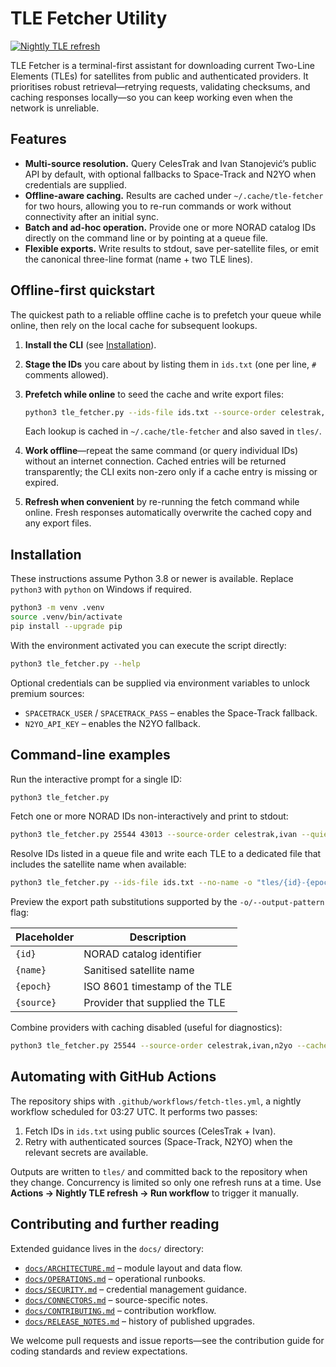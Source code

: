 # TLE Fetcher Utility

[![Nightly TLE refresh](https://github.com/cywf/tle-fetcher/actions/workflows/fetch-tles.yml/badge.svg)](https://github.com/cywf/tle-fetcher/actions/workflows/fetch-tles.yml)

TLE Fetcher is a terminal-first assistant for downloading current Two-Line Elements
(TLEs) for satellites from public and authenticated providers. It prioritises robust
retrieval—retrying requests, validating checksums, and caching responses locally—so
you can keep working even when the network is unreliable.

## Features

- **Multi-source resolution.** Query CelesTrak and Ivan Stanojević’s public API by
  default, with optional fallbacks to Space-Track and N2YO when credentials are
  supplied.
- **Offline-aware caching.** Results are cached under `~/.cache/tle-fetcher` for two
  hours, allowing you to re-run commands or work without connectivity after an
  initial sync.
- **Batch and ad-hoc operation.** Provide one or more NORAD catalog IDs directly on
  the command line or by pointing at a queue file.
- **Flexible exports.** Write results to stdout, save per-satellite files, or emit
  the canonical three-line format (name + two TLE lines).

## Offline-first quickstart

The quickest path to a reliable offline cache is to prefetch your queue while
online, then rely on the local cache for subsequent lookups.

1. **Install the CLI** (see [Installation](#installation)).

1. **Stage the IDs** you care about by listing them in `ids.txt` (one per line,
   `#` comments allowed).

1. **Prefetch while online** to seed the cache and write export files:

   ```bash
   python3 tle_fetcher.py --ids-file ids.txt --source-order celestrak,ivan -o "tles/{id}.tle"
   ```

   Each lookup is cached in `~/.cache/tle-fetcher` and also saved in `tles/`.

1. **Work offline**—repeat the same command (or query individual IDs) without an
   internet connection. Cached entries will be returned transparently; the CLI
   exits non-zero only if a cache entry is missing or expired.

1. **Refresh when convenient** by re-running the fetch command while online. Fresh
   responses automatically overwrite the cached copy and any export files.

## Installation

These instructions assume Python 3.8 or newer is available. Replace `python3`
with `python` on Windows if required.

```bash
python3 -m venv .venv
source .venv/bin/activate
pip install --upgrade pip
```

With the environment activated you can execute the script directly:

```bash
python3 tle_fetcher.py --help
```

Optional credentials can be supplied via environment variables to unlock premium
sources:

- `SPACETRACK_USER` / `SPACETRACK_PASS` – enables the Space-Track fallback.
- `N2YO_API_KEY` – enables the N2YO fallback.

## Command-line examples

Run the interactive prompt for a single ID:

```bash
python3 tle_fetcher.py
```

Fetch one or more NORAD IDs non-interactively and print to stdout:

```bash
python3 tle_fetcher.py 25544 43013 --source-order celestrak,ivan --quiet
```

Resolve IDs listed in a queue file and write each TLE to a dedicated file that
includes the satellite name when available:

```bash
python3 tle_fetcher.py --ids-file ids.txt --no-name -o "tles/{id}-{epoch}.tle"
```

Preview the export path substitutions supported by the `-o/--output-pattern`
flag:

| Placeholder | Description |
|-------------|----------------------------------|
| `{id}` | NORAD catalog identifier |
| `{name}` | Sanitised satellite name |
| `{epoch}` | ISO 8601 timestamp of the TLE |
| `{source}` | Provider that supplied the TLE |

Combine providers with caching disabled (useful for diagnostics):

```bash
python3 tle_fetcher.py 25544 --source-order celestrak,ivan,n2yo --cache-ttl 0 --verbose
```

## Automating with GitHub Actions

The repository ships with `.github/workflows/fetch-tles.yml`, a nightly workflow
scheduled for 03:27 UTC. It performs two passes:

1. Fetch IDs in `ids.txt` using public sources (CelesTrak + Ivan).
1. Retry with authenticated sources (Space-Track, N2YO) when the relevant
   secrets are available.

Outputs are written to `tles/` and committed back to the repository when they
change. Concurrency is limited so only one refresh runs at a time. Use
**Actions → Nightly TLE refresh → Run workflow** to trigger it manually.

## Contributing and further reading

Extended guidance lives in the `docs/` directory:

- [`docs/ARCHITECTURE.md`](docs/ARCHITECTURE.md) – module layout and data flow.
- [`docs/OPERATIONS.md`](docs/OPERATIONS.md) – operational runbooks.
- [`docs/SECURITY.md`](docs/SECURITY.md) – credential management guidance.
- [`docs/CONNECTORS.md`](docs/CONNECTORS.md) – source-specific notes.
- [`docs/CONTRIBUTING.md`](docs/CONTRIBUTING.md) – contribution workflow.
- [`docs/RELEASE_NOTES.md`](docs/RELEASE_NOTES.md) – history of published
  upgrades.

We welcome pull requests and issue reports—see the contribution guide for
coding standards and review expectations.
